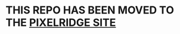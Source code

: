 # THIS REPO HAS BEEN MOVED TO THE [PIXELRIDGE SITE](https://git.pixelridgesoftworks.com/PixelRidge-Softworks/NETRAVE)
